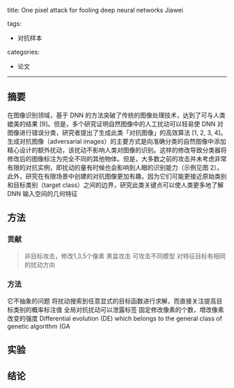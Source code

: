 title: One pixel attack for fooling deep neural networks Jiawei

tags: 
- 对抗样本

categories:
- 论文

---

## 摘要
在图像识别领域，基于 DNN 的方法突破了传统的图像处理技术，达到了可与人类媲美的结果 [9]。但是，多个研究证明自然图像中的人工扰动可以轻易使 DNN 对图像进行错误分类，研究者提出了生成此类「对抗图像」的高效算法<!--more--> [1, 2, 3, 4]。生成对抗图像（adversarial images）的主要方式是向准确分类的自然图像中添加精心设计的额外扰动，该扰动不影响人类对图像的识别。这样的修改导致分类器将修改后的图像标注为完全不同的其他物体。但是，大多数之前的攻击并未考虑非常有限的对抗实例，即扰动的量有时候也会影响到人眼的识别能力（示例见图 2）。此外，研究在有限场景中创建的对抗图像更加有趣，因为它们可能更接近原始类别和目标类别（target class）之间的边界，研究此类关键点可以使人类更多地了解 DNN 输入空间的几何特征
## 方法
### 贡献
>非目标攻击，修改1,3,5个像素
黑盒攻击
可攻击不同模型
对特征目标有相同的扰动方向


### 方法
它不抽象的问题
将扰动搜索到任意显式的目标函数进行求解，而直接关注提高目标类别的概率标注值
全局对抗扰动可以泄露标签
 固定修改像素的个数，增改像素改变的强度
 Differential evolution (DE) which belongs to the general
class of genetic algorithm (GA
## 实验
## 结论




